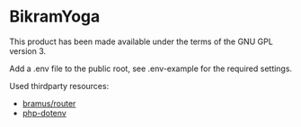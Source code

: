 # BikramYoga 

This product has been made available under the terms of the GNU GPL version 3.

Add a .env file to the public root, see .env-example for the required settings.

Used thirdparty resources:

- [bramus/router](https://github.com/bramus/router)
- [php-dotenv](https://github.com/devcoder-xyz/php-dotenv)
